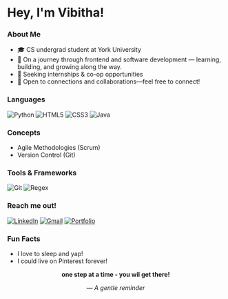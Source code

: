 #  Hey, I'm Vibitha!

###  About Me
- 🎓 CS undergrad student at York University  
- 🚀 On a journey through frontend and software development — learning, building, and growing along the way.
- 🚀 Seeking internships & co-op opportunities    
- 📩 Open to connections and collaborations—feel free to connect!


### Languages
![Python](https://img.shields.io/badge/Python-3776AB?style=flat&logo=python&logoColor=white)
![HTML5](https://img.shields.io/badge/HTML5-E34F26?style=flat&logo=html5&logoColor=white)
![CSS3](https://img.shields.io/badge/CSS3-1572B6?style=flat&logo=css3)
![Java](https://img.shields.io/badge/Java-007396?style=flat&logo=java&logoColor=white)


### Concepts
- Agile Methodologies (Scrum)
- Version Control (Git)


### Tools & Frameworks
![Git](https://img.shields.io/badge/Git-F05032?style=flat&logo=git&logoColor=white)
![Regex](https://img.shields.io/badge/Regex-%2300BCD4?style=flat&logo=read-the-docs&logoColor=white)


  
  
###  Reach me out!
 [![LinkedIn](https://img.shields.io/badge/LinkedIn-blue?logo=linkedin&logoColor=white)](https://www.linkedin.com/in/vibitha-sk)
 [![Gmail](https://img.shields.io/badge/Gmail-red?logo=gmail&logoColor=white)](mailto:vibi07@my.yorku.ca)
 [![Portfolio](https://img.shields.io/badge/Portfolio-green?logo=google-chrome&logoColor=white)](https://vibitha-sk.github.io/Personal-portfolio-web/)


###  Fun Facts
-  I love to sleep and yap!  
-  I could live on Pinterest forever!


<p align="center">
  <strong>one step at a time - you wil get there! </strong>
</p>

<p align="center">
  <em>— A gentle reminder</em>
</p>



